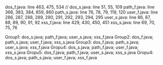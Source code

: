 dos_f.java: line 463, 475, 534 //
dos_s.java: line 51, 55, 109
path_f.java: line 368, 383, 384, 859, 860
path_s.java: line 76, 78, 79, 119, 120
user_f.java: line 286, 287, 288, 289, 290, 291, 292, 293, 294, 295
user_s.java: line 86, 87, 88, 89, 90, 91, 92
xss_f.java: line 429, 430, 450, 451
xss_s.java: line 69, 70, 75, 76

Group1: dos_s.java; path_f.java; user_s.java; xss_f.java
Group2: dos_f.java; path_s.java; user_f.java; xss_s.java
Group3: dos_f.java; path_s.java; user_s.java; xss_f.java
Gropu4: dos_s.java; path_f.java; user_f.java; xss_s.java
Gropu5: dos_f.java; path_f.java; user_s.java; xss_s.java
Gropu4: dos_s.java; path_s.java; user_f.java; xss_f.java
